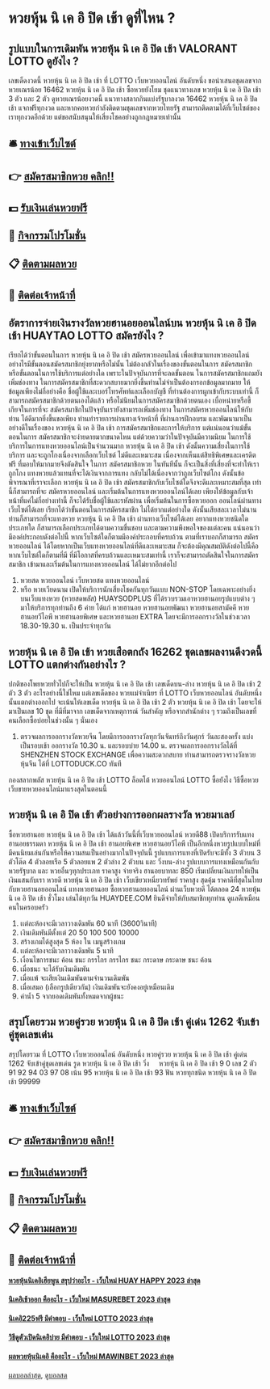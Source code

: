 # หวยหุ้น นิ เค อิ ปิด เช้า ดูที่ไหน ?
## รูปแบบในการเดิมพัน หวยหุ้น นิ เค อิ ปิด เช้า VALORANT LOTTO ดูยังไง ?
เลขเด็ดงวดนี้ หวยหุ้น นิ เค อิ ปิด เช้า ที่ LOTTO เว็บหวยออนไลน์ อันดับหนึ่ง ขอนำเสนอชุดเลขจาก หวยเณรน้อย 16462 หวยหุ้น นิ เค อิ ปิด เช้า ซื้อหวยยังโยม ชุดแนวทางเลข หวยหุ้น นิ เค อิ ปิด เช้า 3 ตัว และ 2 ตัว ดูหวยเณรน้อยงวดนี้ แนวทางสลากกินแบ่งรัฐบาลงวด 16462 หวยหุ้น นิ เค อิ ปิด เช้า แจกฟรีทุกงวด และหากคอหวยกำลังติดตามชุดเลขจากหวยไทยรัฐ สามารถติดตามได้ที่เว็บไซต์ของเราทุกงวดอีกด้วย แต่ขอสนับสนุนให้เสี่ยงโชคอย่างถูกกฎหมายเท่านั้น

## 🛎 [ทางเข้าเว็บไซต์](https://bit.ly/3BG5bNw)
## 👉 [สมัครสมาชิกหวย คลิก!!](https://bit.ly/3BG5bNw)
## 💵 [รับเงินเล่นหวยฟรี](https://bit.ly/3C3mvgS)
## 👑 [กิจกรรมโปรโมชั่น](https://bit.ly/3C3mvgS)
## 📋 [ติดตามผลหวย](https://bit.ly/3C3mvgS)
## 📱 [ติดต่อเจ้าหน้าที่](https://bit.ly/3C3mvgS)

## อัตราการจ่ายเงินรางวัลหวยฮานอยออนไลน์บน หวยหุ้น นิ เค อิ ปิด เช้า HUAYTAO LOTTO สมัครยังไง ?
เรียกได้ว่าขั้นตอนในการ หวยหุ้น นิ เค อิ ปิด เช้า สมัครหวยออนไลน์ เพื่อเข้ามาแทงหวยออนไลน์ อย่างไรมีขั้นตอนสมัครสมาชิกยุ่งยากหรือไม่นั้น ไม่ต้องกลัวในเรื่องของขั้นตอนในการ สมัครสมาชิกหรือขั้นตอนในการใช้บริการแต่อย่างใด เพราะในปัจจุบันการที่จะลดขั้นตอน ในการสมัครสมาชิกแถมยังเพิ่มช่องทาง ในการสมัครสมาชิกที่สะดวกสบายมากยิ่งขึ้นท่านไม่จำเป็นต้องกรอกข้อมูลมากมาย ให้ข้อมูลเพียงไม่กี่อย่างคือ ชื่อผู้ใช้และเบอร์โทรศัพท์และเลือกบัญชี ที่ท่านต้องการผูกเข้ากับระบบเท่านี้ ก็สามารถสมัครสมาชิกด้วยตนเองได้แล้ว หรือไม่นิยมในการสมัครสมาชิกด้วยตนเอง เบื่อหน่ายหรือขี้เกียจในการที่จะ สมัครสมาชิกในปัจจุบันเรายังสามารถเพิ่มช่องทาง ในการสมัครหวยออนไลน์ให้กับท่าน ได้ดีมากยิ่งขึ้นขอเพียง ท่านทำรายการผ่านทางเจ้าหน้าที่ ที่ผ่านการฝึกอบรม และพัฒนามาเป็นอย่างดีในเรื่องของ หวยหุ้น นิ เค อิ ปิด เช้า การสมัครสมาชิกและการให้บริการ
แต่แน่นอนว่าแม้ขั้นตอนในการ สมัครสมาชิกจะง่ายดายมากขนาดไหน แต่ด้วยความว่าในปัจจุบันมีความนิยม ในการใช้บริการในการแทงหวยออนไลน์เป็นจำนวนมาก หวยหุ้น นิ เค อิ ปิด เช้า ดังนั้นความเสี่ยงในการใช้บริการ และจะถูกโกงเนื่องจากเลือกเว็บไซต์ ไม่ดีและเหมาะสม เนื่องจากเห็นแต่สิทธิพิเศษและเครดิตฟรี ที่มอบให้มากมายจึงตัดสินใจ ในการ สมัครสมาชิกหวย ในทันทีนั้น ก็จะเป็นสิ่งที่เสี่ยงที่จะทำให้เราถูกโกง แทงหวยแล้วแทนที่จะได้เงินจากการแทง กลับไม่ได้เนื่องจากว่าถูกเว็บไซต์โกง ดังนั้นข้อพิจารณาที่เราจะเลือก หวยหุ้น นิ เค อิ ปิด เช้า สมัครสมาชิกกับเว็บไซต์ใดจึงจะดีและเหมาะสมที่สุด
เท่านี้ก็สามารถที่จะ สมัครหวยออนไลน์ และเริ่มต้นในการแทงหวยออนไลน์ได้เลย เพียงให้ข้อมูลกับเจ้าหน้าที่แค่ไม่กี่อย่างเท่านี้ ก็จะได้รับชื่อผู้ใช้และรหัสผ่าน เพื่อเริ่มต้นในการซื้อหวยออก ออนไลน์ผ่านทางเว็บไซต์ได้เลย เรียกได้ว่าขั้นตอนในการสมัครสมาชิก ไม่ได้ยากแต่อย่างใด ดังนั้นเสียสละเวลาไม่นาน ท่านก็สามารถที่จะแทงหวย หวยหุ้น นิ เค อิ ปิด เช้า ผ่านทางเว็บไซต์ได้เลย อยากแทงหวยชนิดใด ประเภทใด ก็สามารถเลือกประเภทได้ตามความชื่นชอบ และตามความพึงพอใจของแต่ละคน
แน่นอนว่ามีองค์ประกอบดังต่อไปนี้ หากเว็บไซต์ใดก็ตามมีองค์ประกอบที่ครบถ้วน ตามที่เราบอกก็สามารถ สมัครหวยออนไลน์ ได้โดยหากเป็นเว็บแทงหวยออนไลน์ที่ดีและเหมาะสม ก็จะต้องมีคุณสมบัติดังต่อไปนี้คือ
หากเว็บไซต์ใดก็ตามที่มี ที่มีโอกาสที่ครบถ้วนและเหมาะสมเท่านี้ เราก็จะสามารถตัดสินใจในการสมัครสมาชิก เข้ามาและเริ่มต้นในการแทงหวยออนไลน์ ได้ไม่ยากอีกต่อไป
1. หวยสด หวยออนไลน์ เว็บหวยสด แทงหวยออนไลน์
2. หรือ หวยเวียดนาม เปิดให้บริการนักเสี่ยงโชคกันทุกวันแบบ NON-STOP โดยเฉพาะอย่างยิ่งบนเว็บแทงหวย (หวยสดพลัส) HUAYSODPLUS ที่ได้รวบรวมเอาหวยฮานอยรูปแบบต่าง ๆ มาให้บริการทุกท่านถึง 6 ค่าย ได้แก่ หวยฮานอย หวยฮานอยพัฒนา หวยฮานอยสามัคคี หวยฮานอยวีไอพี หวยฮานอยพิเศษ และหวยฮานอย EXTRA โดยจะมีการออกรางวัลในช่วงเวลา 18.30-19.30 น. เป็นประจำทุกวัน

## หวยหุ้น นิ เค อิ ปิด เช้า หวยเสือตกถัง 16262 ชุดเลขผลงานดีงวดนี้ LOTTO แตกต่างกันอย่างไร ?
ปกติของโพยหวยทั่วไปก็จะให้เป็น หวยหุ้น นิ เค อิ ปิด เช้า เลขเด็ดบน-ล่าง หวยหุ้น นิ เค อิ ปิด เช้า 2 ตัว 3 ตัว อะไรอย่างนี้ใช่ไหม แต่เลขเด็ดของ หวยแม่จำเนียร ที่ LOTTO เว็บหวยออนไลน์ อันดับหนึ่ง นั้นแตกต่างออกไป จะเน้นให้เลขเด็ด หวยหุ้น นิ เค อิ ปิด เช้า 2 ตัว หวยหุ้น นิ เค อิ ปิด เช้า โดยจะให้มาเป็นเลข 10 ชุด ที่มีที่มาจาก เลขเด็ดจากเหตุการณ์ วันสำคัญ หรือจากสำนักต่าง ๆ รวมถึงเป็นเลขที่คนเลือกซื้อบ่อยในช่วงนั้น ๆ นั่นเอง
1. ตรวจผลการออกรางวัลหวยจีน โดยมีการออกรางวัลทุกวันจันทร์ถึงวันศุกร์ วันละสองครั้ง แบ่งเป็นรอบเช้า ออกรางวัล 10.30 น. และรอบบ่าย 14.00 น. ตรวจผลการออกรางวัลได้ที่ SHENZHEN STOCK EXCHANGE เพื่อความสะดวกสบาย ท่านสามารถตรวจรางวัลหวยหุ้นจีน ได้ที่ LOTTODUCK.CO ทันที

กองสลากพลัส หวยหุ้น นิ เค อิ ปิด เช้า LOTTO ล็อตโต้ หวยออนไลน์ LOTTO ซื้อยังไง วิธีซื้อหวย เว็บขายหวยออนไลน์มาแรงสุดในตอนนี้

## หวยหุ้น นิ เค อิ ปิด เช้า ตัวอย่างการออกผลรางวัล หวยมาเลย์
ซื้อหวยฮานอย หวยหุ้น นิ เค อิ ปิด เช้า ได้แล้ววันนี้ที่เว็บหวยออนไลน์ หวยดี88 เปิดบริการรับแทง ฮานอยธรรมดา หวยหุ้น นิ เค อิ ปิด เช้า ฮานอยพิเศษ หวยฮานอยวีไอพี เป็นอีกหนึ่งหวยรูปแบบใหม่ที่มีคนนิยมเล่นกันหรือให้ความสนเป็นอย่างมากในปัจจุบันนี้ รูปแบบการแทงที่เปิดรับจะมีทั้ง 3 ตัวบน 3 ตัวโต๊ด 4 ตัวลอยเรือ 5 ตัวลอยแพ 2 ตัวล่าง 2 ตัวบน และ วิ่งบน-ล่าง
รูปแบบการแทงเหมือนกันกับหวยรัฐบาล และ หวยอื่นๆทุกประเภท ราคาสูง จ่ายจริง ฮานอยบาทละ 850 เริ่มเปลี่ยนเงินบาทให้เป็นเงินแสนกับเรา หวยดี หวยหุ้น นิ เค อิ ปิด เช้า เว็บเขียวเหนี่ยวทรัพย์ ราคาสูง สุดคุ้ม ราคาดีที่สุดในไทย กับหวยฮานอยออนไลน์ แทงหวยฮานอย ซื้อหวยฮานอยออนไลน์ ผ่านเว็บหวยดี ได้ตลอด 24 หวยหุ้น นิ เค อิ ปิด เช้า ชั่วโมง เล่นได้ทุกวัน HUAYDEE.COM ยินดีจ่ายให้กับสมาชิกทุกท่าน ดูแลดีเหมือนคนในครอบครัว
1. เเต่ละห้องจะมีเวลาวางเดิมพัน 60 นาที (3600วินาที)
2. เงินเดิมพันมีตั้งเเต่ 20 50 100 500 10000
3. สร้างเกมได้สูงสุด 5 ห้อง ใน เมนูสร้างเกม
4. เเต่ละห้องจะมีเวลาวางเดิมพัน 5 นาที
5. เงื่อนไขการชนะ ค้อน ชนะ กรรไกร กรรไกร ชนะ กระดาษ กระดาษ ชนะ ค้อน
6. เมื่อชนะ จะได้รับเงินเดิมพัน
7. เมื่อเเพ้ จะเสียเงินเดิมพันตามจำนวนเดิมพัน
8. เมื่อเสมอ (เลือกรูปเดียวกัน) เงินเดิมพันจะยังคงอยู่เหมือนเดิม
9. ค่าน้ำ 5 จากยอดเดิมพันทั้งหมดจากผู้ชนะ

## สรุปโดยรวม หวยคู่รวย หวยหุ้น นิ เค อิ ปิด เช้า คู่เด่น 1262 จับเข้าคู่ชุดเลขเด่น
สรุปโดยรวม ที่ LOTTO เว็บหวยออนไลน์ อันดับหนึ่ง หวยคู่รวย หวยหุ้น นิ เค อิ ปิด เช้า คู่เด่น 1262 จับเข้าคู่ชุดเลขเด่น รูด หวยหุ้น นิ เค อิ ปิด เช้า วิ่ง     หวยหุ้น นิ เค อิ ปิด เช้า 9 0
เลข 2 ตัว   91 92 94 03 97 08
เน้น 95 หวยหุ้น นิ เค อิ ปิด เช้า 93
ฟัน หวยทุกชนิด หวยหุ้น นิ เค อิ ปิด เช้า 99999

## 🛎 [ทางเข้าเว็บไซต์](https://bit.ly/3BG5bNw)
## 👉 [สมัครสมาชิกหวย คลิก!!](https://bit.ly/3BG5bNw)
## 💵 [รับเงินเล่นหวยฟรี](https://bit.ly/3C3mvgS)
## 👑 [กิจกรรมโปรโมชั่น](https://bit.ly/3C3mvgS)
## 📋 [ติดตามผลหวย](https://bit.ly/3C3mvgS)
## 📱 [ติดต่อเจ้าหน้าที่](https://bit.ly/3C3mvgS)

#### [หวยหุ้นนิเคอิเฮียพูน สรุปว่าอะไร - เว็บใหม่ HUAY HAPPY 2023 ล่าสุด](https://atom.io/themes/หวยหุ้นนิเคอิเฮียพูน%20สรุปว่าอะไร%20-%20เว็บใหม่%20huay%20happy%202023%20ล่าสุด)
#### [นิเคอิเช้าออก คืออะไร - เว็บใหม่ MASUREBET 2023 ล่าสุด](https://atom.io/themes/นิเคอิเช้าออก%20คืออะไร%20-%20เว็บใหม่%20masurebet%202023%20ล่าสุด)
#### [นิเคอิ225ฟรี มีคำตอบ - เว็บใหม่ LOTTO 2023 ล่าสุด](https://atom.io/themes/นิเคอิ225ฟรี%20มีคำตอบ%20-%20เว็บใหม่%20lotto%202023%20ล่าสุด)
#### [วิธีดูตัวเปิดนิเคอิบ่าย มีคำตอบ - เว็บใหม่ LOTTO 2023 ล่าสุด](https://atom.io/themes/วิธีดูตัวเปิดนิเคอิบ่าย%20มีคำตอบ%20-%20เว็บใหม่%20lotto%202023%20ล่าสุด)
#### [ผลหวยหุ้นนิเคอิ คืออะไร - เว็บใหม่ MAWINBET 2023 ล่าสุด](https://atom.io/themes/ผลหวยหุ้นนิเคอิ%20คืออะไร%20-%20เว็บใหม่%20mawinbet%202023%20ล่าสุด)

[ผลบอลล่าสุด](https://siamsport.tv "ผลบอลล่าสุด"), [ดูบอลสด](https://siamsport.tv/ดูบอลสด "ดูบอลสด")